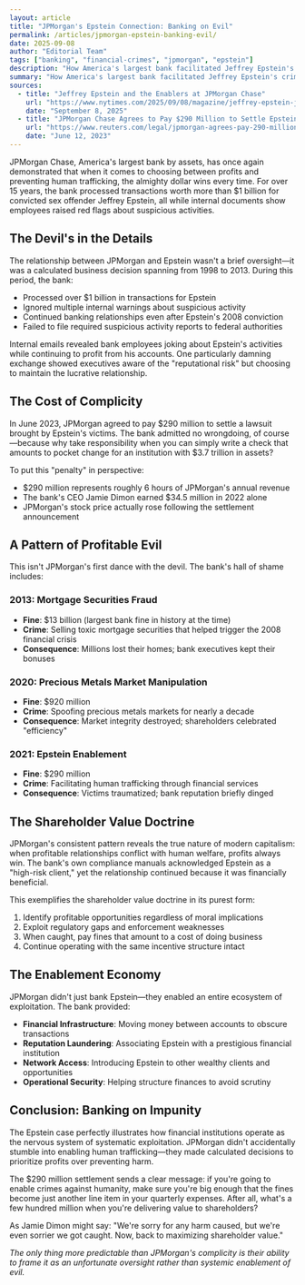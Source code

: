 ```yaml
---
layout: article
title: "JPMorgan's Epstein Connection: Banking on Evil"
permalink: /articles/jpmorgan-epstein-banking-evil/
date: 2025-09-08
author: "Editorial Team"
tags: ["banking", "financial-crimes", "jpmorgan", "epstein"]
description: "How America's largest bank facilitated Jeffrey Epstein's crimes for over a decade, proving that shareholder value trumps human decency every time."
summary: "How America's largest bank facilitated Jeffrey Epstein's crimes for over a decade, proving that shareholder value trumps human decency every time."
sources:
  - title: "Jeffrey Epstein and the Enablers at JPMorgan Chase"
    url: "https://www.nytimes.com/2025/09/08/magazine/jeffrey-epstein-jp-morgan.html"
    date: "September 8, 2025"
  - title: "JPMorgan Chase Agrees to Pay $290 Million to Settle Epstein Lawsuit"
    url: "https://www.reuters.com/legal/jpmorgan-agrees-pay-290-million-settle-epstein-lawsuit-2023-06-12/"
    date: "June 12, 2023"
---
```


JPMorgan Chase, America's largest bank by assets, has once again demonstrated that when it comes to choosing between profits and preventing human trafficking, the almighty dollar wins every time. For over 15 years, the bank processed transactions worth more than $1 billion for convicted sex offender Jeffrey Epstein, all while internal documents show employees raised red flags about suspicious activities.

## The Devil's in the Details

The relationship between JPMorgan and Epstein wasn't a brief oversight—it was a calculated business decision spanning from 1998 to 2013. During this period, the bank:

- Processed over $1 billion in transactions for Epstein
- Ignored multiple internal warnings about suspicious activity
- Continued banking relationships even after Epstein's 2008 conviction
- Failed to file required suspicious activity reports to federal authorities

Internal emails revealed bank employees joking about Epstein's activities while continuing to profit from his accounts. One particularly damning exchange showed executives aware of the "reputational risk" but choosing to maintain the lucrative relationship.

## The Cost of Complicity

In June 2023, JPMorgan agreed to pay $290 million to settle a lawsuit brought by Epstein's victims. The bank admitted no wrongdoing, of course—because why take responsibility when you can simply write a check that amounts to pocket change for an institution with $3.7 trillion in assets?

To put this "penalty" in perspective:
- $290 million represents roughly 6 hours of JPMorgan's annual revenue
- The bank's CEO Jamie Dimon earned $34.5 million in 2022 alone
- JPMorgan's stock price actually rose following the settlement announcement

## A Pattern of Profitable Evil

This isn't JPMorgan's first dance with the devil. The bank's hall of shame includes:

### 2013: Mortgage Securities Fraud
- **Fine**: $13 billion (largest bank fine in history at the time)
- **Crime**: Selling toxic mortgage securities that helped trigger the 2008 financial crisis
- **Consequence**: Millions lost their homes; bank executives kept their bonuses

### 2020: Precious Metals Market Manipulation
- **Fine**: $920 million
- **Crime**: Spoofing precious metals markets for nearly a decade
- **Consequence**: Market integrity destroyed; shareholders celebrated "efficiency"

### 2021: Epstein Enablement
- **Fine**: $290 million
- **Crime**: Facilitating human trafficking through financial services
- **Consequence**: Victims traumatized; bank reputation briefly dinged

## The Shareholder Value Doctrine

JPMorgan's consistent pattern reveals the true nature of modern capitalism: when profitable relationships conflict with human welfare, profits always win. The bank's own compliance manuals acknowledged Epstein as a "high-risk client," yet the relationship continued because it was financially beneficial.

This exemplifies the shareholder value doctrine in its purest form:
1. Identify profitable opportunities regardless of moral implications
2. Exploit regulatory gaps and enforcement weaknesses
3. When caught, pay fines that amount to a cost of doing business
4. Continue operating with the same incentive structure intact

## The Enablement Economy

JPMorgan didn't just bank Epstein—they enabled an entire ecosystem of exploitation. The bank provided:

- **Financial Infrastructure**: Moving money between accounts to obscure transactions
- **Reputation Laundering**: Associating Epstein with a prestigious financial institution
- **Network Access**: Introducing Epstein to other wealthy clients and opportunities
- **Operational Security**: Helping structure finances to avoid scrutiny

## Conclusion: Banking on Impunity

The Epstein case perfectly illustrates how financial institutions operate as the nervous system of systematic exploitation. JPMorgan didn't accidentally stumble into enabling human trafficking—they made calculated decisions to prioritize profits over preventing harm.

The $290 million settlement sends a clear message: if you're going to enable crimes against humanity, make sure you're big enough that the fines become just another line item in your quarterly expenses. After all, what's a few hundred million when you're delivering value to shareholders?

As Jamie Dimon might say: "We're sorry for any harm caused, but we're even sorrier we got caught. Now, back to maximizing shareholder value."

*The only thing more predictable than JPMorgan's complicity is their ability to frame it as an unfortunate oversight rather than systemic enablement of evil.*
